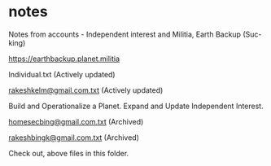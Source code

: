 # notes
Notes from accounts - Independent interest and Militia, Earth Backup (Suc-king)

https://earthbackup.planet.militia

Individual.txt
(Actively updated)

rakeshkelm@gmail.com.txt
(Actively updated)

Build and Operationalize a Planet.
Expand and Update Independent Interest.

homesecbing@gmail.com.txt
(Archived)

rakeshbingk@gmail.com.txt
(Archived)

Check out, above files in this folder.
